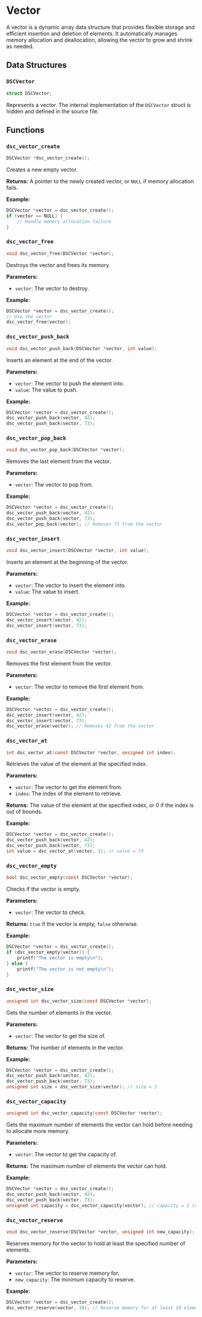 # Vector

A vector is a dynamic array data structure that provides flexible storage and efficient insertion and deletion of elements. It automatically manages memory allocation and deallocation, allowing the vector to grow and shrink as needed.

## Data Structures

### `DSCVector`

```c
struct DSCVector;
```

Represents a vector. The internal implementation of the `DSCVector` struct is hidden and defined in the source file.

## Functions

### `dsc_vector_create`

```c
DSCVector *dsc_vector_create();
```

Creates a new empty vector.

**Returns:** A pointer to the newly created vector, or `NULL` if memory allocation fails.

**Example:**

```c
DSCVector *vector = dsc_vector_create();
if (vector == NULL) {
    // Handle memory allocation failure
}
```

### `dsc_vector_free`

```c
void dsc_vector_free(DSCVector *vector);
```

Destroys the vector and frees its memory.

**Parameters:**
- `vector`: The vector to destroy.

**Example:**

```c
DSCVector *vector = dsc_vector_create();
// Use the vector
dsc_vector_free(vector);
```

### `dsc_vector_push_back`

```c
void dsc_vector_push_back(DSCVector *vector, int value);
```

Inserts an element at the end of the vector.

**Parameters:**
- `vector`: The vector to push the element into.
- `value`: The value to push.

**Example:**

```c
DSCVector *vector = dsc_vector_create();
dsc_vector_push_back(vector, 42);
dsc_vector_push_back(vector, 73);
```

### `dsc_vector_pop_back`

```c
void dsc_vector_pop_back(DSCVector *vector);
```

Removes the last element from the vector.

**Parameters:**
- `vector`: The vector to pop from.

**Example:**

```c
DSCVector *vector = dsc_vector_create();
dsc_vector_push_back(vector, 42);
dsc_vector_push_back(vector, 73);
dsc_vector_pop_back(vector); // Removes 73 from the vector
```

### `dsc_vector_insert`

```c
void dsc_vector_insert(DSCVector *vector, int value);
```

Inserts an element at the beginning of the vector.

**Parameters:**
- `vector`: The vector to insert the element into.
- `value`: The value to insert.

**Example:**

```c
DSCVector *vector = dsc_vector_create();
dsc_vector_insert(vector, 42);
dsc_vector_insert(vector, 73);
```

### `dsc_vector_erase`

```c
void dsc_vector_erase(DSCVector *vector);
```

Removes the first element from the vector.

**Parameters:**
- `vector`: The vector to remove the first element from.

**Example:**

```c
DSCVector *vector = dsc_vector_create();
dsc_vector_insert(vector, 42);
dsc_vector_insert(vector, 73);
dsc_vector_erase(vector); // Removes 42 from the vector
```

### `dsc_vector_at`

```c
int dsc_vector_at(const DSCVector *vector, unsigned int index);
```

Retrieves the value of the element at the specified index.

**Parameters:**
- `vector`: The vector to get the element from.
- `index`: The index of the element to retrieve.

**Returns:** The value of the element at the specified index, or 0 if the index is out of bounds.

**Example:**

```c
DSCVector *vector = dsc_vector_create();
dsc_vector_push_back(vector, 42);
dsc_vector_push_back(vector, 73);
int value = dsc_vector_at(vector, 1); // value = 73
```

### `dsc_vector_empty`

```c
bool dsc_vector_empty(const DSCVector *vector);
```

Checks if the vector is empty.

**Parameters:**
- `vector`: The vector to check.

**Returns:** `true` if the vector is empty, `false` otherwise.

**Example:**

```c
DSCVector *vector = dsc_vector_create();
if (dsc_vector_empty(vector)) {
    printf("The vector is empty\n");
} else {
    printf("The vector is not empty\n");
}
```

### `dsc_vector_size`

```c
unsigned int dsc_vector_size(const DSCVector *vector);
```

Gets the number of elements in the vector.

**Parameters:**
- `vector`: The vector to get the size of.

**Returns:** The number of elements in the vector.

**Example:**

```c
DSCVector *vector = dsc_vector_create();
dsc_vector_push_back(vector, 42);
dsc_vector_push_back(vector, 73);
unsigned int size = dsc_vector_size(vector); // size = 2
```

### `dsc_vector_capacity`

```c
unsigned int dsc_vector_capacity(const DSCVector *vector);
```

Gets the maximum number of elements the vector can hold before needing to allocate more memory.

**Parameters:**
- `vector`: The vector to get the capacity of.

**Returns:** The maximum number of elements the vector can hold.

**Example:**

```c
DSCVector *vector = dsc_vector_create();
dsc_vector_push_back(vector, 42);
dsc_vector_push_back(vector, 73);
unsigned int capacity = dsc_vector_capacity(vector); // capacity = 2 (or more, depending on the initial capacity)
```

### `dsc_vector_reserve`

```c
void dsc_vector_reserve(DSCVector *vector, unsigned int new_capacity);
```

Reserves memory for the vector to hold at least the specified number of elements.

**Parameters:**
- `vector`: The vector to reserve memory for.
- `new_capacity`: The minimum capacity to reserve.

**Example:**

```c
DSCVector *vector = dsc_vector_create();
dsc_vector_reserve(vector, 10); // Reserve memory for at least 10 elements
```
